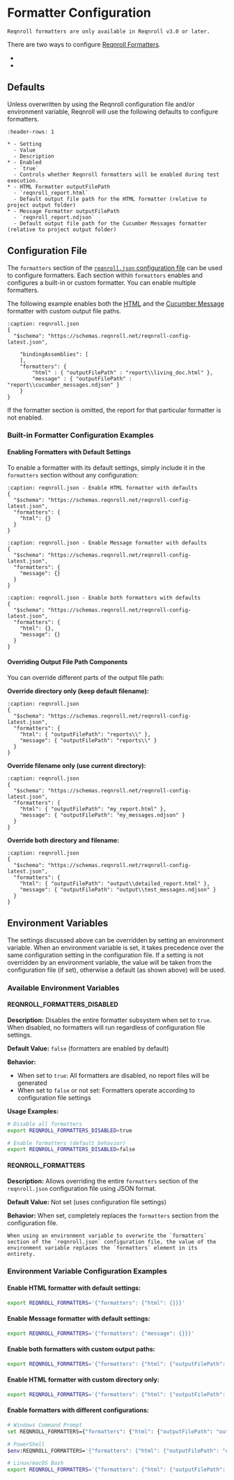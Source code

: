 # Formatter Configuration

```{note}
Reqnroll formatters are only available in Reqnroll v3.0 or later.
```

There are two ways to configure [Reqnroll Formatters](../reporting/reqnroll-formatters.md).

* [](#configuration-file)
* [](#environment-variables)

## Defaults

Unless overwritten by using the Reqnroll configuration file and/or environment variable, Reqnroll will use the following defaults to configure formatters.

```{list-table}
:header-rows: 1

* - Setting
  - Value
  - Description
* - Enabled
  - `true`
  - Controls whether Reqnroll formatters will be enabled during test execution.
* - HTML Formatter outputFilePath
  - `reqnroll_report.html`
  - Default output file path for the HTML formatter (relative to project output folder)
* - Message Formatter outputFilePath
  - `reqnroll_report.ndjson`
  - Default output file path for the Cucumber Messages formatter (relative to project output folder)
```

## Configuration File

The `formatters` section of the [`reqnroll.json` configuration file](configuration.md) can be used to configure formatters. Each section within `formatters` enables and configures a built-in or custom formatter. You can enable multiple formatters.

The following example enables both the [HTML](../reporting/reqnroll-formatters.md#html-formatter) and the [Cucumber Message](../reporting/reqnroll-formatters.md#cucumber-messages-formatter) formatter with custom output file paths.

```{code-block} json
:caption: reqnroll.json
{
  "$schema": "https://schemas.reqnroll.net/reqnroll-config-latest.json",

    "bindingAssemblies": [
    ],
    "formatters": {
        "html" : { "outputFilePath" : "report\\living_doc.html" },
        "message" : { "outputFilePath" : "report\\cucumber_messages.ndjson" }
    }
}
```

If the formatter section is omitted, the report for that particular formatter is not enabled.

### Built-in Formatter Configuration Examples

#### Enabling Formatters with Default Settings

To enable a formatter with its default settings, simply include it in the `formatters` section without any configuration:

```{code-block} json
:caption: reqnroll.json - Enable HTML formatter with defaults
{
  "$schema": "https://schemas.reqnroll.net/reqnroll-config-latest.json",
  "formatters": {
    "html": {}
  }
}
```

```{code-block} json
:caption: reqnroll.json - Enable Message formatter with defaults
{
  "$schema": "https://schemas.reqnroll.net/reqnroll-config-latest.json",
  "formatters": {
    "message": {}
  }
}
```

```{code-block} json
:caption: reqnroll.json - Enable both formatters with defaults
{
  "$schema": "https://schemas.reqnroll.net/reqnroll-config-latest.json",
  "formatters": {
    "html": {},
    "message": {}
  }
}
```

#### Overriding Output File Path Components

You can override different parts of the output file path:

**Override directory only (keep default filename):**
```{code-block} json
:caption: reqnroll.json
{
  "$schema": "https://schemas.reqnroll.net/reqnroll-config-latest.json",
  "formatters": {
    "html": { "outputFilePath": "reports\\" },
    "message": { "outputFilePath": "reports\\" }
  }
}
```

**Override filename only (use current directory):**
```{code-block} json
:caption: reqnroll.json
{
  "$schema": "https://schemas.reqnroll.net/reqnroll-config-latest.json",
  "formatters": {
    "html": { "outputFilePath": "my_report.html" },
    "message": { "outputFilePath": "my_messages.ndjson" }
  }
}
```

**Override both directory and filename:**
```{code-block} json
:caption: reqnroll.json
{
  "$schema": "https://schemas.reqnroll.net/reqnroll-config-latest.json",
  "formatters": {
    "html": { "outputFilePath": "output\\detailed_report.html" },
    "message": { "outputFilePath": "output\\test_messages.ndjson" }
  }
}
```

## Environment Variables

The settings discussed above can be overridden by setting an environment variable. When an environment variable is set, it takes precedence over the same configuration setting in the configuration file. If a setting is not overridden by an environment variable, the value will be taken from the configuration file (if set), otherwise a default (as shown above) will be used.

### Available Environment Variables

#### REQNROLL_FORMATTERS_DISABLED

**Description:** Disables the entire formatter subsystem when set to `true`. When disabled, no formatters will run regardless of configuration file settings.

**Default Value:** `false` (formatters are enabled by default)

**Behavior:** 
- When set to `true`: All formatters are disabled, no report files will be generated
- When set to `false` or not set: Formatters operate according to configuration file settings

**Usage Examples:**
```bash
# Disable all formatters
export REQNROLL_FORMATTERS_DISABLED=true

# Enable formatters (default behavior)
export REQNROLL_FORMATTERS_DISABLED=false
```

#### REQNROLL_FORMATTERS

**Description:** Allows overriding the entire `formatters` section of the `reqnroll.json` configuration file using JSON format.

**Default Value:** Not set (uses configuration file settings)

**Behavior:** When set, completely replaces the `formatters` section from the configuration file.

```{note}
When using an environment variable to overwrite the `formatters` section of the `reqnroll.json` configuration file, the value of the environment variable replaces the `formatters` element in its entirety.
```

### Environment Variable Configuration Examples

#### Enable HTML formatter with default settings:
```bash
export REQNROLL_FORMATTERS='{"formatters": {"html": {}}}'
```

#### Enable Message formatter with default settings:
```bash
export REQNROLL_FORMATTERS='{"formatters": {"message": {}}}'
```

#### Enable both formatters with custom output paths:
```bash
export REQNROLL_FORMATTERS='{"formatters": {"html": {"outputFilePath": "reports/test_report.html"}, "message": {"outputFilePath": "reports/test_messages.ndjson"}}}'
```

#### Enable HTML formatter with custom directory only:
```bash
export REQNROLL_FORMATTERS='{"formatters": {"html": {"outputFilePath": "test-results/"}}}'
```

#### Enable formatters with different configurations:
```bash
# Windows Command Prompt
set REQNROLL_FORMATTERS={"formatters": {"html": {"outputFilePath": "output\\report.html"}, "message": {"outputFilePath": "output\\messages.ndjson"}}}

# PowerShell
$env:REQNROLL_FORMATTERS='{"formatters": {"html": {"outputFilePath": "output/report.html"}, "message": {"outputFilePath": "output/messages.ndjson"}}}'

# Linux/macOS Bash
export REQNROLL_FORMATTERS='{"formatters": {"html": {"outputFilePath": "output/report.html"}, "message": {"outputFilePath": "output/messages.ndjson"}}}'
```
